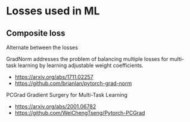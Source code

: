# Losses used in ML

## Composite loss

Alternate between the losses

GradNorm addresses the problem of balancing multiple losses for multi-task learning by learning adjustable weight coefficients.

- <https://arxiv.org/abs/1711.02257>
- <https://github.com/brianlan/pytorch-grad-norm>

PCGrad Gradient Surgery for Multi-Task Learning

- <https://arxiv.org/abs/2001.06782>
- <https://github.com/WeiChengTseng/Pytorch-PCGrad>
